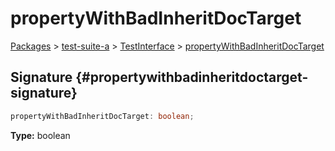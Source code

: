# propertyWithBadInheritDocTarget

[Packages](/) > [test-suite-a](/test-suite-a/) > [TestInterface](/test-suite-a/testinterface-interface/) > [propertyWithBadInheritDocTarget](/test-suite-a/testinterface-interface/propertywithbadinheritdoctarget-propertysignature)

## Signature {#propertywithbadinheritdoctarget-signature}

```typescript
propertyWithBadInheritDocTarget: boolean;
```

**Type:** boolean

